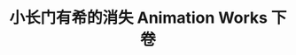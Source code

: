 ---
logo: images/小长门有希的消失 Animation Works 下卷.jpg
title: 小长门有希的消失 Animation Works 下卷
subTitle: 暂无资源，如果你拥有该资源，可点击此处向我们提交反馈

category: 公式书

hasResource: false
---